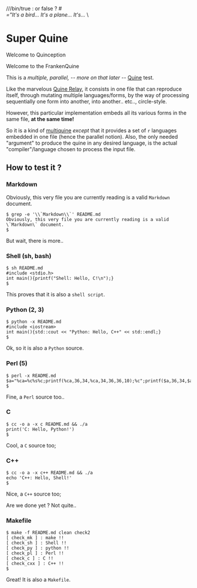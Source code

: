 ///bin/true : or false ? # \
_="It\'s a bird... It's a plane... It's..._ \
<!--"
#if 0
_=''''
///bin/false : none

	# Shell

	if [ "x$1" = "xCHECK=1" ] ; then
		echo "Shell !!"
	else
		printf '#include <stdio.h>\nint main(){printf("Shell: Hello, C!\\n");}\n'
	fi
	exit 0

# Makefile
.PHONY: ///bin/true or false
or: all
false: all
.PHONY: none all all2 check check2 check_sh check_py mk check_mk check_c check_cxx clean
none:
	false

SH:=sh
PYTHON:=python
PERL:=perl
#CC:=gcc
#CC:=clang
#CXX:=clang
BCC:=$(shell basename $(CC))
BCXX:=$(shell basename $(CXX))
SOURCE:=README.md
TARGETC:=hybrid_$(BCC)_c
TARGETCXX:=hybrid_$(BCXX)_cxx

all: mk

check: CHECK:=CHECK=1
check: check_mk

all2: all check_sh check_py check_pl check_c check_cxx

mkfile_path := $(abspath $(lastword $(MAKEFILE_LIST)))
P=printf "[ $@ ] : "
P2=true
M=$(MAKE) -s -f "$(mkfile_path)" CHECK=$(CHECK)

check2: CHECK:=CHECK=1
check2:
	-@$(P2);$(M) check_mk
	-@$(P2);$(M) check_sh
	-@$(P2);$(M) check_py
	-@$(P2);$(M) check_pl
	-@$(P2);$(M) check_c
	-@$(P2);$(M) check_cxx

check_sh:
	@$(P);$(SH) $(SOURCE) $(CHECK)

check_py:
	@$(P);$(PYTHON) -x $(SOURCE) $(CHECK)

check_pl:
	@$(P);$(PERL) -x $(SOURCE) $(CHECK)

mk:
	@printf "all:\n\t@printf 'Makefile: Hello, Makefile!\\\\n'\n"

check_mk:
	@$(P);echo "make !!"

check_c: $(TARGETC)
	@$(P);./$(TARGETC) $(CHECK)

check_cxx: $(TARGETCXX)
	@$(P);./$(TARGETCXX) $(CHECK)

$(TARGETC): $(SOURCE)
	@$(CC) -x c -o $@ $^ $(CFLAGS)

$(TARGETCXX): $(SOURCE)
	@$(CC) -x c++ -o $@ $^ $(CXXFLAGS)

clean:
	@$(RM) hybrid_*_c hybrid_*_cxx

ifdef 0

#!perl
if (@ARGV > 0) {
print "Perl !!\n";
} else {
$a="%ca=%c%s%c;printf(%ca,36,34,%ca,34,36,36,10);%c";printf($a,36,34,$a,34,36,36,10);
}
#printf("n=%d\n", $n);
#print("argv=" . @ARGV . "\n");
<<q=~q>>;

//'''

# Python part

import sys
n=0
s=['#include <iostream>\nint main(){std::cout << "Python: Hello, C++" << std::endl;}','python !!']
if len(sys.argv) > 1:
	if sys.argv[1] == 'CHECK=1':
		n = 1
print(s[n])
sys.exit(0)

_=''''

#else

/* C/++ code here */

#include <stdio.h>
#include <string.h>

#define endif

extern void *hybrid0;
asm(".data\n.extern _Z6hybridv\n.globl hybrid0\nhybrid0: .quad _Z6hybridv");
void _Z6hybridv(){}
int check = 0;
const char *s[][2] = {
{"print('C: Hello, Python!')","C !!"},
{"echo 'C++: Hello, Shell!'","C++ !!"},
};

void hybrid(){
	printf("%s\n", s[hybrid0==hybrid][check]);
}

int main(int argc, char *argv[]) {
	int arg = 1;
	if (arg < argc) {
		if (!strcmp(argv[arg++], "CHECK=1")) {
			check = 1;
		}
	}
	hybrid();
}
#endif
#if 0
-->

# Super Quine
Welcome to Quinception

Welcome to the FrankenQuine

This is a _multiple, parallel, -- more on that later --_ [Quine](https://en.wikipedia.org/wiki/Quine_(computing)) test.

Like the marvelous [Quine Relay](https://github.com/mame/quine-relay), it consists in one file that can reproduce
itself, through mutating multiple languages/forms, by the way of processing sequentially one form into another, into another.. etc.., circle-style.

However, this particular implementation embeds all its various forms in the same file, __at the same time!__

So it is a kind of [multiquine](https://en.wikipedia.org/wiki/Quine_(computing)#Multiquines) _except_
that it provides a set of `r` languages embedded in one file (hence the parallel notion).
Also, the only needed "argument" to produce the quine in any desired language,
is the actual "compiler"/language chosen to process the input file.

## How to test it ?

### Markdown
Obviously, this very file you are currently reading is a valid `Markdown` document.

```shell
$ grep -e '\\`Markdown\\`' README.md
Obviously, this very file you are currently reading is a valid \`Markdown\` document.
$ 
```
But wait, there is more..

### Shell (sh, bash)
```shell
$ sh README.md
#include <stdio.h>
int main(){printf("Shell: Hello, C!\n");}
$ 
```
This proves that it is also a `shell script`.

### Python (2, 3)
```shell
$ python -x README.md
#include <iostream>
int main(){std::cout << "Python: Hello, C++" << std::endl;}
$ 
```
Ok, so it is also a `Python` source.

### Perl (5)
```shell
$ perl -x README.md
$a="%ca=%c%s%c;printf(%ca,36,34,%ca,34,36,36,10);%c";printf($a,36,34,$a,34,36,36,10);
$ 
```
Fine, a `Perl` source too..

### C
```shell
$ cc -o a -x c README.md && ./a
print('C: Hello, Python!')
$ 
```
Cool, a `C` source too;

### C++
```shell
$ cc -o a -x c++ README.md && ./a
echo 'C++: Hello, Shell!'
$ 
```
Nice, a `C++` source too;

Are we done yet ? Not quite..

### Makefile
```shell
$ make -f README.md clean check2
[ check_mk ] : make !!
[ check_sh ] : Shell !!
[ check_py ] : python !!
[ check_pl ] : Perl !!
[ check_c ] : C !!
[ check_cxx ] : C++ !!
$ 
```
Great! It is also a `Makefile`.

<!---
//'''
q
endif
#endif
